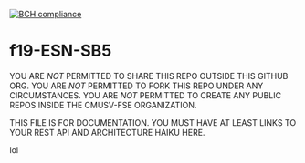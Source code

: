 [![BCH compliance](https://bettercodehub.com/edge/badge/cmusv-fse/f19-ESN-SB5?branch=master&token=ce478db9f9ce3812a6e2915c604761b8a8514cbf)](https://bettercodehub.com/)

# f19-ESN-SB5
YOU ARE *NOT* PERMITTED TO SHARE THIS REPO OUTSIDE THIS GITHUB ORG. YOU ARE *NOT* PERMITTED TO FORK THIS REPO UNDER ANY CIRCUMSTANCES. YOU ARE *NOT* PERMITTED TO CREATE ANY PUBLIC REPOS INSIDE THE CMUSV-FSE ORGANIZATION. 

THIS FILE IS FOR DOCUMENTATION. YOU MUST HAVE AT LEAST LINKS TO YOUR REST API AND ARCHITECTURE HAIKU HERE. 

lol

